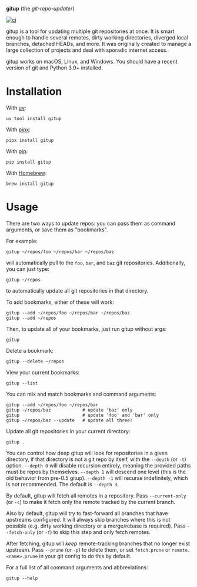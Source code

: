 __gitup__ (the _git-repo-updater_)

[![ci](https://github.com/earwig/git-repo-updater/actions/workflows/ci.yml/badge.svg)](https://github.com/earwig/git-repo-updater/actions/workflows/ci.yml)

gitup is a tool for updating multiple git repositories at once. It is smart
enough to handle several remotes, dirty working directories, diverged local
branches, detached HEADs, and more. It was originally created to manage a large
collection of projects and deal with sporadic internet access.

gitup works on macOS, Linux, and Windows. You should have a recent version of
git and Python 3.9+ installed.

# Installation

With [uv](https://docs.astral.sh/uv/):

    uv tool install gitup

With [pipx](https://pipx.pypa.io/stable/):

    pipx install gitup

With [pip](https://github.com/pypa/pip/):

    pip install gitup

With [Homebrew](http://brew.sh/):

    brew install gitup

# Usage

There are two ways to update repos: you can pass them as command arguments,
or save them as "bookmarks".

For example:

    gitup ~/repos/foo ~/repos/bar ~/repos/baz

will automatically pull to the `foo`, `bar`, and `baz` git repositories.
Additionally, you can just type:

    gitup ~/repos

to automatically update all git repositories in that directory.

To add bookmarks, either of these will work:

    gitup --add ~/repos/foo ~/repos/bar ~/repos/baz
    gitup --add ~/repos

Then, to update all of your bookmarks, just run gitup without args:

    gitup

Delete a bookmark:

    gitup --delete ~/repos

View your current bookmarks:

    gitup --list

You can mix and match bookmarks and command arguments:

    gitup --add ~/repos/foo ~/repos/bar
    gitup ~/repos/baz            # update 'baz' only
    gitup                        # update 'foo' and 'bar' only
    gitup ~/repos/baz --update   # update all three!

Update all git repositories in your current directory:

    gitup .

You can control how deep gitup will look for repositories in a given directory,
if that directory is not a git repo by itself, with the `--depth` (or `-t`)
option. `--depth 0` will disable recursion entirely, meaning the provided paths
must be repos by themselves. `--depth 1` will descend one level (this is the
old behavior from pre-0.5 gitup). `--depth -1` will recurse indefinitely,
which is not recommended. The default is `--depth 3`.

By default, gitup will fetch all remotes in a repository. Pass `--current-only`
(or `-c`) to make it fetch only the remote tracked by the current branch.

Also by default, gitup will try to fast-forward all branches that have
upstreams configured. It will always skip branches where this is not possible
(e.g. dirty working directory or a merge/rebase is required). Pass
`--fetch-only` (or `-f`) to skip this step and only fetch remotes.

After fetching, gitup will _keep_ remote-tracking branches that no longer exist
upstream. Pass `--prune` (or `-p`) to delete them, or set `fetch.prune` or
`remote.<name>.prune` in your git config to do this by default.

For a full list of all command arguments and abbreviations:

    gitup --help
